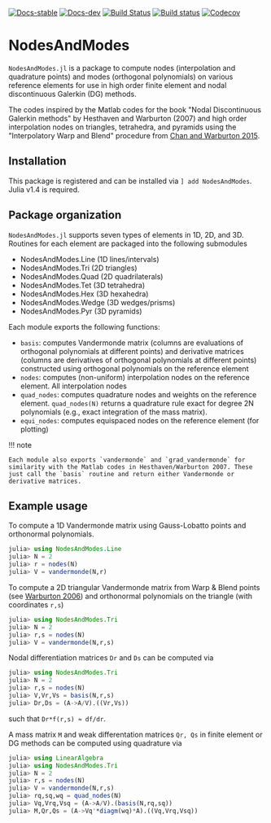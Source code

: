 [![Docs-stable](https://img.shields.io/badge/docs-stable-blue.svg)](https://jlchan.github.io/NodesAndModes.jl/stable)
[![Docs-dev](https://img.shields.io/badge/docs-dev-blue.svg)](https://jlchan.github.io/NodesAndModes.jl/dev)
[![Build Status](https://ci.appveyor.com/api/projects/status/github/jlchan/NodesAndModes.jl?svg=true)](https://ci.appveyor.com/project/jlchan/NodesAndModes-jl)
[![Build status](https://github.com/jlchan/NodesAndModes.jl/workflows/CI/badge.svg)](https://github.com/jlchan/NodesAndModes.jl/actions)
[![Codecov](https://codecov.io/gh/jlchan/NodesAndModes.jl/branch/master/graph/badge.svg)](https://codecov.io/gh/jlchan/NodesAndModes.jl)

# NodesAndModes

`NodesAndModes.jl` is a package to compute nodes (interpolation and quadrature points) and modes (orthogonal polynomials) on various reference elements for use in high order finite element and nodal discontinuous Galerkin (DG) methods.

The codes inspired by the Matlab codes for the book "Nodal Discontinuous Galerkin methods" by Hesthaven and Warburton (2007) and high order interpolation nodes on triangles, tetrahedra, and pyramids using the "Interpolatory Warp and Blend" procedure from [Chan and Warburton 2015](https://epubs.siam.org/doi/abs/10.1137/141000105).

## Installation

This package is registered and can be installed via `] add NodesAndModes`. Julia v1.4 is required.

## Package organization

`NodesAndModes.jl` supports seven types of elements in 1D, 2D, and 3D. Routines for each element are packaged into the following submodules
- NodesAndModes.Line (1D lines/intervals)
- NodesAndModes.Tri (2D triangles)
- NodesAndModes.Quad (2D quadrilaterals)
- NodesAndModes.Tet (3D tetrahedra)
- NodesAndModes.Hex (3D hexahedra)
- NodesAndModes.Wedge (3D wedges/prisms)
- NodesAndModes.Pyr (3D pyramids)

Each module exports the following functions:
- `basis`: computes Vandermonde matrix (columns are evaluations of orthogonal polynomials at different points) and derivative matrices (columns are derivatives of orthogonal polynomials at different points) constructed using orthogonal polynomials on the reference element
- `nodes`: computes (non-uniform) interpolation nodes on the reference element. All interpolation nodes
- `quad_nodes`: computes quadrature nodes and weights on the reference element. `quad_nodes(N)` returns a quadrature rule exact for degree 2N polynomials (e.g., exact integration of the mass matrix).
- `equi_nodes`: computes equispaced nodes on the reference element (for plotting)

!!! note

    Each module also exports `vandermonde` and `grad_vandermonde` for similarity with the Matlab codes in Hesthaven/Warburton 2007. These just call the `basis` routine and return either Vandermonde or derivative matrices.

## Example usage

To compute a 1D Vandermonde matrix using Gauss-Lobatto points and orthonormal polynomials.
```julia
julia> using NodesAndModes.Line
julia> N = 2
julia> r = nodes(N)
julia> V = vandermonde(N,r)
```

To compute a 2D triangular Vandermonde matrix from Warp & Blend points (see [Warburton 2006](http://dx.doi.org/10.1007/s10665-006-9086-6)) and orthonormal polynomials on the triangle (with coordinates `r,s`)
```julia
julia> using NodesAndModes.Tri
julia> N = 2
julia> r,s = nodes(N)
julia> V = vandermonde(N,r,s)
```
Nodal differentiation matrices `Dr` and `Ds` can be computed via
```julia
julia> using NodesAndModes.Tri
julia> N = 2
julia> r,s = nodes(N)
julia> V,Vr,Vs = basis(N,r,s)
julia> Dr,Ds = (A->A/V).((Vr,Vs))
```
such that `Dr*f(r,s) ≈ df/dr`.

A mass matrix `M` and weak differentation matrices `Qr, Qs` in finite element or DG methods can be computed using quadrature via
```julia
julia> using LinearAlgebra
julia> using NodesAndModes.Tri
julia> N = 2
julia> r,s = nodes(N)
julia> V = vandermonde(N,r,s)
julia> rq,sq,wq = quad_nodes(N)
julia> Vq,Vrq,Vsq = (A->A/V).(basis(N,rq,sq))
julia> M,Qr,Qs = (A->Vq'*diagm(wq)*A).((Vq,Vrq,Vsq))
```
